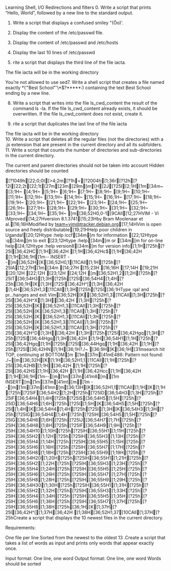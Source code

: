 
Learning Shell, I/O Redirections and filters
0. Write a script that prints “Hello, World”, followed by a new line to the standard output.

1. Write a script that displays a confused smiley "(Ôo)'.

2. Display the content of the /etc/passwd file.

3. Display the content of /etc/passwd and /etc/hosts
4. Display the last 10 lines of /etc/passwd

6. rite a script that displays the third line of the file iacta.

The file iacta will be in the working directory

You’re not allowed to use sed7. Write a shell script that creates a file named exactly \*\\'"Best School"\'\\*$\?\*\*\*\*\*:) containing the text Best School ending by a new line.


8. Write a script that writes into the file ls_cwd_content the result of the command ls -la. If the file ls_cwd_content already exists, it should be overwritten. If the file ls_cwd_content does not exist, create it.


9. rite a script that duplicates the last line of the file iacta

The file iacta will be in the working directory  
10. Write a script that deletes all the regular files (not the directories) with a .js extension that are present in the current directory and all its subfolders.
11. Write a script that counts the number of directories and sub-directories in the current directory.

The current and parent directories should not be taken into account
Hidden directories should be counted

[?1049h[22;0;0t[>4;2m[?1h=[?2004h[1;36r[?12h[?12l[22;2t[22;1t[27m[23m[29m[m[H[2J[?25l[2;1H[1m[34m~                                                                    [3;1H~                                                                    [4;1H~                                                                    [5;1H~                                                                    [6;1H~                                                                    [7;1H~                                                                    [8;1H~                                                                    [9;1H~                                                                    [10;1H~                                                                    [11;1H~                                                                    [12;1H~                                                                    [13;1H~                                                                    [14;1H~                                                                    [15;1H~                                                                    [16;1H~                                                                    [17;1H~                                                                    [18;1H~                                                                    [19;1H~                                                                    [20;1H~                                                                    [21;1H~                                                                    [22;1H~                                                                    [23;1H~                                                                    [24;1H~                                                                    [25;1H~                                                                    [26;1H~                                                                    [27;1H~                                                                    [28;1H~                                                                    [29;1H~                                                                    [30;1H~                                                                    [31;1H~                                                                    [32;1H~                                                                    [33;1H~                                                                    [34;1H~                                                                    [35;1H~                                                                    [m[36;52H0,0-1[9CAll[12;27HVIM - Vi IMproved[14;27Hversion 8.1.3741[15;23Hby Bram Moolenaar et al.[16;16HModified by team+vim@tracker.debian.org[17;14HVim is open source and freely distributable[19;21HHelp poor children in Uganda![20;12Htype  :help iccf[34m<Enter>[m       for information [22;12Htype  :q[34m<Enter>[m               to exit         [23;12Htype  :help[34m<Enter>[m  or  [34m<F1>[m  for on-line help[24;12Htype  :help version8[34m<Enter>[m   for version info[1;1H[?25h[?25l[36;42HC[1;1H[36;42H [1;1H[36;42Hc$[1;1H[36;42H  [1;1H[36;1H[1m-- INSERT --[m[36;52H[K[36;52H0,1[11CAll[1;1H[?25h[?25lA[12;27H[1m[34m                 [14;27H                [15;23H                        [16;16H                                       [17;14H                                           [19;21H                             [20;12H                                              [22;12H                                              [23;12H                                              [24;12H                                              [m[36;52H1,2[1;2H[?25h[?25lT[36;54H3[1;3H[?25h[?25l[36;54H4[1;4H[?25h[36;1H[K[1;3H[?25l[36;42H^[[1;3H[36;42H  [1;4H[36;52H1,3[11CAll[1;3H[?25h[?25l[36;1HType  :qa!  and pr...hanges and exit Vim[36;52H[K[36;52H1,3[11CAll[1;3H[?25h[?25l[36;42H^X[1;3H[36;42H  [1;3H[?25h[?25l[36;52H[K[36;52H1,3[11CAll[1;3H[?25h[?25l[36;52H[K[36;52H1,3[11CAll[1;3H[?25h[?25l[36;52H[K[36;52H1,3[11CAll[1;3H[?25h[?25l[36;52H[K[36;52H1,3[11CAll[1;3H[?25h[?25l[36;52H[K[36;52H1,3[11CAll[1;3H[?25h[?25l[36;42H^D[1;3H[36;42H  [1;3H[?25h[?25l[36;42Hgq[1;3H[?25h[?25l[36;44Hgq[1;3H[36;42H    [1;1H[36;54H1[1;1H[?25h[?25l[36;42Hgq[1;1H[?25h[?25l[36;44Hgq[1;1H[36;42H    [1;1H[?25h[?25l[36;42HN[1;1H[36;1H?\.\/\~ [36;9H[K[36;1H[31msearch hit TOP, continuing at BOTTOM[m[1m[37m[41mE486: Pattern not found: \.\/\~[m[36;32H[K[1;1H[36;52H1,1[11CAll[1;1H[?25h[?25l[36;42HB[1;1H[36;42H [1;1H[?25h[?25l[36;42HS[1;1H[36;42H [1;1H[36;42Hcc[1;1H[36;42H  [1;1H[36;1H[1m--[m[1m[37m[41m8[m[1m INSERT[m[1m[37m[41mt[m[1m --[m[1m[37m[41mn[m[36;13H[K[36;52H1,1[11CAll[1;1H[K[1;1H[?25h[?25lF[36;54H2[1;2H[?25h[?25lD[36;54H3[1;3H[?25h[?25lF[36;54H4[1;4H[?25h[?25lS[36;54H5[1;5H[?25h[?25lD[36;54H6[1;6H[?25h[?25l[1;5H[K[36;54H5[1;5H[?25h[?25l[1;4H[K[36;54H4[1;4H[?25h[?25l[1;3H[K[36;54H3[1;3H[?25h[?25lG[36;54H4[1;4H[?25h[?25lH[36;54H5[1;5H[?25h[?25lG[36;54H6[1;6H[?25h[?25lJ[36;54H7[1;7H[?25h[?25lH[36;54H8[1;8H[?25h[?25lF[36;54H9[1;9H[?25h[?25lH[36;54H10[1;10H[?25h[?25lH[36;55H1[1;11H[?25h[?25lH[36;55H2[1;12H[?25h[?25lH[36;55H3[1;13H[?25h[?25lH[36;55H4[1;14H[?25h[?25lH[36;55H5[1;15H[?25h[?25lH[36;55H6[1;16H[?25h[?25lH[36;55H7[1;17H[?25h[?25lH[36;55H8[1;18H[?25h[?25lH[36;55H9[1;19H[?25h[?25lH[36;54H20[1;20H[?25h[?25lH[36;55H1[1;21H[?25h[?25lH[36;55H2[1;22H[?25h[?25lH[36;55H3[1;23H[?25h[?25lH[36;55H4[1;24H[?25h[?25lH[36;55H5[1;25H[?25h[?25lH[36;55H6[1;26H[?25h[?25lH[36;55H7[1;27H[?25h[?25lH[36;55H8[1;28H[?25h[?25lH[36;55H9[1;29H[?25h[?25lH[36;54H30[1;30H[?25h[?25lH[36;55H1[1;31H[?25h[?25lH[36;55H2[1;32H[?25h[?25lH[36;55H3[1;33H[?25h[?25lH[36;55H4[1;34H[?25h[?25lH[36;55H5[1;35H[?25h[?25lH[36;55H6[1;36H[?25h[?25lH[36;55H7[1;37H[?25h[?25lH[36;55H8[1;38H[?25h[36;1H[K[1;37H[?25l[36;42H^[[1;37H[36;42H  [1;38H[36;52H1,37[10CAll[1;37H[?25hCreate a script that displays the 10 newest files in the current directory.

Requirements:

One file per line
Sorted from the newest to the oldest
13 .Create a script that takes a list of words as input and prints only words that appear exactly once.

Input format: One line, one word
Output format: One line, one word
Words should be sorted

